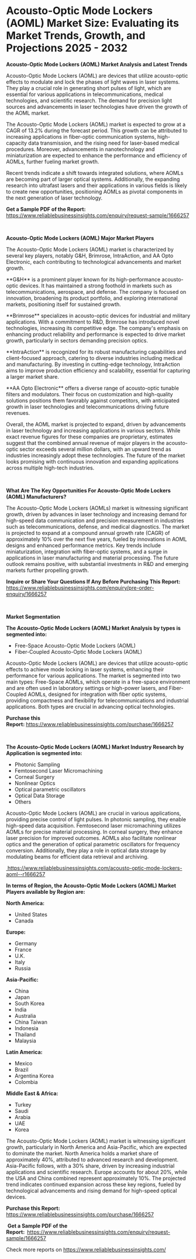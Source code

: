 <p><h1>Acousto-Optic Mode Lockers (AOML) Market Size: Evaluating its Market Trends, Growth, and Projections 2025 - 2032</h1></p><p><strong>Acousto-Optic Mode Lockers (AOML) Market Analysis and Latest Trends</strong></p>
<p><p>Acousto-Optic Mode Lockers (AOML) are devices that utilize acousto-optic effects to modulate and lock the phases of light waves in laser systems. They play a crucial role in generating short pulses of light, which are essential for various applications in telecommunications, medical technologies, and scientific research. The demand for precision light sources and advancements in laser technologies have driven the growth of the AOML market.</p><p>The Acousto-Optic Mode Lockers (AOML) market is expected to grow at a CAGR of 13.2% during the forecast period. This growth can be attributed to increasing applications in fiber-optic communication systems, high-capacity data transmission, and the rising need for laser-based medical procedures. Moreover, advancements in nanotechnology and miniaturization are expected to enhance the performance and efficiency of AOMLs, further fueling market growth. </p><p>Recent trends indicate a shift towards integrated solutions, where AOMLs are becoming part of larger optical systems. Additionally, the expanding research into ultrafast lasers and their applications in various fields is likely to create new opportunities, positioning AOMLs as pivotal components in the next generation of laser technology.</p></p>
<p><strong>Get a Sample PDF of the Report:&nbsp;</strong> <a href="https://www.reliablebusinessinsights.com/enquiry/request-sample/1666257?utm_campaign=2315&utm_medium=2&utm_source=Github&utm_content=ia&utm_term=11042025&utm_id=acousto-optic-mode-lockers-aoml">https://www.reliablebusinessinsights.com/enquiry/request-sample/1666257</a></p>
<p>&nbsp;</p>
<p><strong>Acousto-Optic Mode Lockers (AOML) Major Market Players</strong></p>
<p><p>The Acousto-Optic Mode Lockers (AOML) market is characterized by several key players, notably G&H, Brimrose, IntraAction, and AA Opto Electronic, each contributing to technological advancements and market growth. </p><p>**G&H** is a prominent player known for its high-performance acousto-optic devices. It has maintained a strong foothold in markets such as telecommunications, aerospace, and defense. The company is focused on innovation, broadening its product portfolio, and exploring international markets, positioning itself for sustained growth. </p><p>**Brimrose** specializes in acousto-optic devices for industrial and military applications. With a commitment to R&D, Brimrose has introduced novel technologies, increasing its competitive edge. The company's emphasis on enhancing product reliability and performance is expected to drive market growth, particularly in sectors demanding precision optics.</p><p>**IntraAction** is recognized for its robust manufacturing capabilities and client-focused approach, catering to diverse industries including medical and manufacturing. By investing in cutting-edge technology, IntraAction aims to improve production efficiency and scalability, essential for capturing a larger market share.</p><p>**AA Opto Electronic** offers a diverse range of acousto-optic tunable filters and modulators. Their focus on customization and high-quality solutions positions them favorably against competitors, with anticipated growth in laser technologies and telecommunications driving future revenues.</p><p>Overall, the AOML market is projected to expand, driven by advancements in laser technology and increasing applications in various sectors. While exact revenue figures for these companies are proprietary, estimates suggest that the combined annual revenue of major players in the acousto-optic sector exceeds several million dollars, with an upward trend as industries increasingly adopt these technologies. The future of the market looks promising with continuous innovation and expanding applications across multiple high-tech industries.</p></p>
<p>&nbsp;</p>
<p><strong>What Are The Key Opportunities For Acousto-Optic Mode Lockers (AOML) Manufacturers?</strong></p>
<p><p>The Acousto-Optic Mode Lockers (AOMLs) market is witnessing significant growth, driven by advances in laser technology and increasing demand for high-speed data communication and precision measurement in industries such as telecommunications, defense, and medical diagnostics. The market is projected to expand at a compound annual growth rate (CAGR) of approximately 10% over the next five years, fueled by innovations in AOML designs and enhanced performance metrics. Key trends include miniaturization, integration with fiber-optic systems, and a surge in applications in laser manufacturing and material processing. The future outlook remains positive, with substantial investments in R&D and emerging markets further propelling growth.</p></p>
<p><strong>Inquire or Share Your Questions If Any Before Purchasing This Report:</strong> <a href="https://www.reliablebusinessinsights.com/enquiry/pre-order-enquiry/1666257?utm_campaign=2315&utm_medium=2&utm_source=Github&utm_content=ia&utm_term=11042025&utm_id=acousto-optic-mode-lockers-aoml">https://www.reliablebusinessinsights.com/enquiry/pre-order-enquiry/1666257</a></p>
<p>&nbsp;</p>
<p><strong>Market Segmentation</strong></p>
<p><strong>The Acousto-Optic Mode Lockers (AOML) Market Analysis by types is segmented into:</strong></p>
<p><ul><li>Free-Space Acousto-Optic Mode Lockers (AOML)</li><li>Fiber-Coupled Acousto-Optic Mode Lockers (AOML)</li></ul></p>
<p><p>Acousto-Optic Mode Lockers (AOML) are devices that utilize acousto-optic effects to achieve mode locking in laser systems, enhancing their performance for various applications. The market is segmented into two main types: Free-Space AOMLs, which operate in a free-space environment and are often used in laboratory settings or high-power lasers, and Fiber-Coupled AOMLs, designed for integration with fiber optic systems, providing compactness and flexibility for telecommunications and industrial applications. Both types are crucial in advancing optical technologies.</p></p>
<p><strong>Purchase this Report:&nbsp;</strong><a href="https://www.reliablebusinessinsights.com/purchase/1666257?utm_campaign=2315&utm_medium=2&utm_source=Github&utm_content=ia&utm_term=11042025&utm_id=acousto-optic-mode-lockers-aoml">https://www.reliablebusinessinsights.com/purchase/1666257</a></p>
<p>&nbsp;</p>
<p><strong>The Acousto-Optic Mode Lockers (AOML) Market Industry Research by Application is segmented into:</strong></p>
<p><ul><li>Photonic Sampling</li><li>Femtosecond Laser Micromachining</li><li>Corneal Surgery</li><li>Nonlinear Optics</li><li>Optical parametric oscillators</li><li>Optical Data Storage</li><li>Others</li></ul></p>
<p><p>Acousto-Optic Mode Lockers (AOML) are crucial in various applications, providing precise control of light pulses. In photonic sampling, they enable high-speed data acquisition. Femtosecond laser micromachining utilizes AOMLs for precise material processing. In corneal surgery, they enhance laser precision for improved outcomes. AOMLs also facilitate nonlinear optics and the generation of optical parametric oscillators for frequency conversion. Additionally, they play a role in optical data storage by modulating beams for efficient data retrieval and archiving.</p></p>
<p><a href="https://www.reliablebusinessinsights.com/acousto-optic-mode-lockers-aoml--r1666257?utm_campaign=2315&utm_medium=2&utm_source=Github&utm_content=ia&utm_term=11042025&utm_id=acousto-optic-mode-lockers-aoml">&nbsp;https://www.reliablebusinessinsights.com/acousto-optic-mode-lockers-aoml--r1666257</a></p>
<p><strong>In terms of Region, the Acousto-Optic Mode Lockers (AOML) Market Players available by Region are:</strong></p>
<p>
    <p> <strong> North America: </strong>
        <ul>
            <li>United States</li>
            <li>Canada</li>
        </ul>
        </p> 
    <p> <strong> Europe: </strong>
        <ul>
            <li>Germany</li>
            <li>France</li>
            <li>U.K.</li>
            <li>Italy</li>
            <li>Russia</li>
        </ul>
        </p> 
    <p> <strong> Asia-Pacific: </strong>
        <ul>
            <li>China</li>
            <li>Japan</li>
            <li>South Korea</li>
            <li>India</li>
            <li>Australia</li>
            <li>China Taiwan</li>
            <li>Indonesia</li>
            <li>Thailand</li>
            <li>Malaysia</li>
        </ul>
        </p> 
    <p> <strong> Latin America: </strong>
        <ul>
            <li>Mexico</li>
            <li>Brazil</li>
            <li>Argentina Korea</li>
            <li>Colombia</li>
        </ul>
        </p> 
    <p> <strong> Middle East & Africa: </strong>
        <ul>
            <li>Turkey</li>
            <li>Saudi</li>
            <li>Arabia</li>
            <li>UAE</li>
            <li>Korea</li>
        </ul>
    </p>
    </p>
<p><p>The Acousto-Optic Mode Lockers (AOML) market is witnessing significant growth, particularly in North America and Asia-Pacific, which are expected to dominate the market. North America holds a market share of approximately 40%, attributed to advanced research and development. Asia-Pacific follows, with a 30% share, driven by increasing industrial applications and scientific research. Europe accounts for about 20%, while the USA and China combined represent approximately 10%. The projected trend indicates continued expansion across these key regions, fueled by technological advancements and rising demand for high-speed optical devices.</p></p>
<p><strong>Purchase this Report: </strong><a href="https://www.reliablebusinessinsights.com/purchase/1666257?utm_campaign=2315&utm_medium=2&utm_source=Github&utm_content=ia&utm_term=11042025&utm_id=acousto-optic-mode-lockers-aoml">https://www.reliablebusinessinsights.com/purchase/1666257</a></p>
<p>&nbsp;<strong>Get a Sample PDF of the Report:&nbsp;&nbsp;</strong><a href="https://www.reliablebusinessinsights.com/enquiry/request-sample/1666257?utm_campaign=2315&utm_medium=2&utm_source=Github&utm_content=ia&utm_term=11042025&utm_id=acousto-optic-mode-lockers-aoml">https://www.reliablebusinessinsights.com/enquiry/request-sample/1666257</a></p>
<p><strong></strong></p>
<p>Check more reports on <a href="https://www.reliablebusinessinsights.com/?utm_campaign=2315&utm_medium=2&utm_source=Github&utm_content=ia&utm_term=11042025&utm_id=acousto-optic-mode-lockers-aoml">https://www.reliablebusinessinsights.com/</a></p>